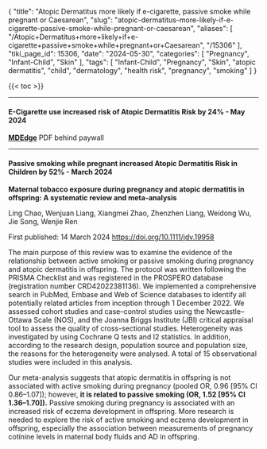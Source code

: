 {
    "title": "Atopic Dermatitus more likely if e-cigarette, passive smoke while pregnant or Caesarean",
    "slug": "atopic-dermatitus-more-likely-if-e-cigarette-passive-smoke-while-pregnant-or-caesarean",
    "aliases": [
        "/Atopic+Dermatitus+more+likely+if+e-cigarette+passive+smoke+while+pregnant+or+Caesarean",
        "/15306"
    ],
    "tiki_page_id": 15306,
    "date": "2024-05-30",
    "categories": [
        "Pregnancy",
        "Infant-Child",
        "Skin"
    ],
    "tags": [
        "Infant-Child",
        "Pregnancy",
        "Skin",
        "atopic dermatitis",
        "child",
        "dermatology",
        "health risk",
        "pregnancy",
        "smoking"
    ]
}


{{< toc >}}

---

#### E-Cigarette use increased risk of Atopic Dermatitis Risk by 24% - May 2024

 **[MDEdge](https://ma1.mdedge.com/pediatrics/article/269347/dermatology/parental-e-cigarette-use-linked-atopic-dermatitis-risk?ecd=WNL_EVE_240530_mdedge)**  PDF behind paywall

---

#### Passive smoking while pregnant increased Atopic Dermatitis Risk in Children by 52% - March 2024

 **Maternal tobacco exposure during pregnancy and atopic dermatitis in offspring: A systematic review and meta-analysis** 

Ling Chao, Wenjuan Liang, Xiangmei Zhao, Zhenzhen Liang, Weidong Wu, Jie Song, Wenjie Ren

First published: 14 March 2024 https://doi.org/10.1111/jdv.19958

The main purpose of this review was to examine the evidence of the relationship between active smoking or passive smoking during pregnancy and atopic dermatitis in offspring. The protocol was written following the PRISMA Checklist and was registered in the PROSPERO database (registration number CRD42022381136). We implemented a comprehensive search in PubMed, Embase and Web of Science databases to identify all potentially related articles from inception through 1 December 2022. We assessed cohort studies and case–control studies using the Newcastle–Ottawa Scale (NOS), and the Joanna Briggs Institute (JBI) critical appraisal tool to assess the quality of cross-sectional studies. Heterogeneity was investigated by using Cochrane Q tests and I2 statistics. In addition, according to the research design, population source and population size, the reasons for the heterogeneity were analysed. A total of 15 observational studies were included in this analysis. 

Our meta-analysis suggests that atopic dermatitis in offspring is not associated with active smoking during pregnancy (pooled OR, 0.96 <span>[95% CI 0.86–1.07]</span>); however,  **it is related to passive smoking (OR, 1.52 <span>[95% CI 1.36–1.70]</span>).**  Passive smoking during pregnancy is associated with an increased risk of eczema development in offspring. More research is needed to explore the risk of active smoking and eczema development in offspring, especially the association between measurements of pregnancy cotinine levels in maternal body fluids and AD in offspring.